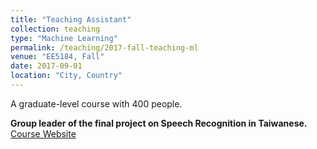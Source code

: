 ```yaml
---
title: "Teaching Assistant"
collection: teaching
type: "Machine Learning"
permalink: /teaching/2017-fall-teaching-ml
venue: "EE5184, Fall"
date: 2017-09-01
location: "City, Country"
---
```


A graduate-level course with 400 people.

**Group leader of the final project on Speech Recognition in Taiwanese.** 
[Course Website](http://speech.ee.ntu.edu.tw/~tlkagk/courses_ML17_2.html)
